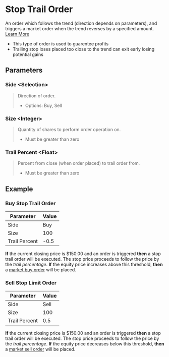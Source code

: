 # Stop Trail Order

An order which follows the trend (direction depends on parameters), and triggers a market order when the trend reverses by a specified amount. [Learn More](https://www.investopedia.com/terms/t/trailingstop.asp)

* This type of order is used to guarentee profits
* Trailing stop loses placed too close to the trend can exit early losing potential gains

## Parameters

### Side \<Selection>
> Direction of order.
>
> * Options: Buy, Sell

### Size \<Integer>
> Quantity of shares to perform order operation on.
>
> * Must be greater than zero

### Trail Percent \<Float>
> Percent from close (when order placed) to trail order from.
> 
> * Must be greater than zero

## Example

### Buy Stop Trail Order

| Parameter     | Value |
|---------------|-------|
| Side          | Buy   |
| Size          | 100   |
| Trail Percent | -0.5  |

__If__ the current closing price is \$150.00 and an order is triggered __then__ a stop trail order will be executed. The stop price proceeds to follow the price by the _trail percentage_. __If__ the equity price increases above this threshold, __then__ a [market buy order](https://docs.hedgehog.market/libraries/standard_order/#market_order) will be placed.

### Sell Stop Limit Order

| Parameter     | Value  |
|---------------|--------|
| Side          | Sell   |
| Size          | 100    |
| Trail Percent | 0.5   |

__If__ the current closing price is \$150.00 and an order is triggered __then__ a stop trail order will be executed. The stop price proceeds to follow the price by the _trail percentage_. __If__ the equity price decreases below this threshold, __then__ a [market sell order](https://docs.hedgehog.market/libraries/standard_order/#market_order) will be placed.
